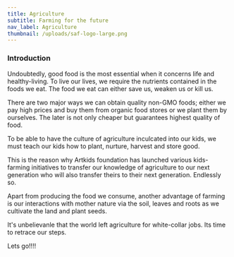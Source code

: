 ```yaml
---
title: Agriculture
subtitle: Farming for the future
nav_label: Agriculture
thumbnail: /uploads/saf-logo-large.png
---
```

### Introduction

Undoubtedly, good food is the most essential when it concerns life and healthy-living. To live our lives, we require the nutrients contained in the foods we eat. The food we eat can either save us, weaken us or kill us.

There are two major ways we can obtain quality non-GMO foods; either we pay high prices and buy them from organic food stores or we plant them by ourselves. 
The later is not only cheaper but guarantees highest quality of food.

To be able to have the culture of agriculture inculcated into our kids, we must teach our kids how to plant, nurture, harvest and store good. 

This is the reason why Artkids foundation has launched various kids-farming initiatives to transfer our knowledge of agriculture to our next generation who will also transfer theirs to their next generation. Endlessly so.

Apart from producing the food we consume, another advantage of farming is our interactions with mother nature via the soil, leaves and roots as we cultivate the land and plant seeds. 

It's unbelievanle that the world left agriculture for white-collar jobs. Its time to retrace our steps. 

Lets go!!!!